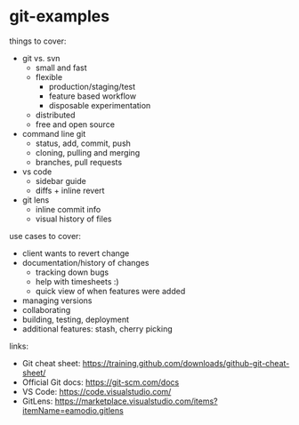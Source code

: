 # git-examples

things to cover:

- git vs. svn
  - small and fast
  - flexible
    - production/staging/test
    - feature based workflow
    - disposable experimentation
  - distributed
  - free and open source
- command line git
  - status, add, commit, push
  - cloning, pulling and merging
  - branches, pull requests
- vs code
  - sidebar guide
  - diffs + inline revert
- git lens
  - inline commit info
  - visual history of files

use cases to cover:

- client wants to revert change
- documentation/history of changes
  - tracking down bugs
  - help with timesheets :)
  - quick view of when features were added
- managing versions
- collaborating
- building, testing, deployment
- additional features: stash, cherry picking

links:

- Git cheat sheet: https://training.github.com/downloads/github-git-cheat-sheet/
- Official Git docs: https://git-scm.com/docs
- VS Code: https://code.visualstudio.com/
- GitLens: https://marketplace.visualstudio.com/items?itemName=eamodio.gitlens
